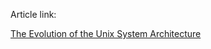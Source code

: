 Article link: 

[The Evolution of the Unix System Architecture](https://www.spinellis.gr/blog/20210618/index.html)


